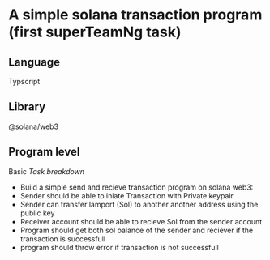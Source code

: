 # A simple solana transaction program (first superTeamNg task)

## Language

Typscript

## Library

@solana/web3

## Program level

Basic
_Task breakdown_

- Build a simple send and recieve transaction program on solana web3:
- Sender should be able to iniate Transaction with Private keypair
- Sender can transfer lamport (Sol) to another another address using the public key
- Receiver account should be able to recieve Sol from the sender account
- Program should get both sol balance of the sender and reciever if the transaction is successfull
- program should throw error if transaction is not successfull
